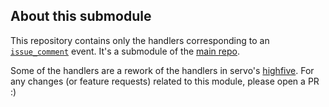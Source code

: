 ## About this submodule

This repository contains only the handlers corresponding to an [`issue_comment`](https://developer.github.com/v3/activity/events/types/#issuecommentevent) event. It's a submodule of the [main repo](https://github.com/servo-highfive/highfive).

Some of the handlers are a rework of the handlers in servo's [highfive](https://github.com/servo/highfive/tree/master/handlers). For any changes (or feature requests) related to this module, please open a PR :)
